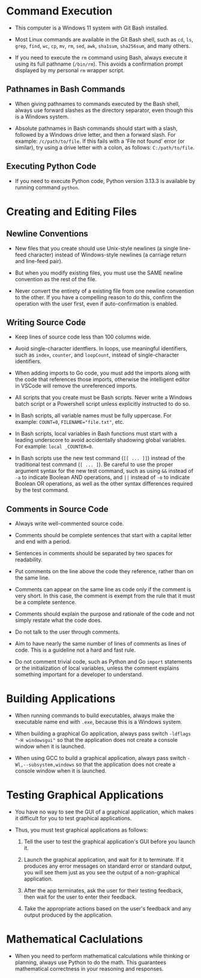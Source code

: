 # Command Execution

- This computer is a Windows 11 system with Git Bash installed.

- Most Linux commands are available in the Git Bash shell, such as `cd`, `ls`, `grep`, `find`, `wc`,
  `cp`, `mv`, `rm`, `sed`, `awk`, `sha1sum`, `sha256sum`, and many others.

- If you need to execute the `rm` command using Bash, always execute it using its full pathname
  (`/bin/rm`).  This avoids a confirmation prompt displayed by my personal `rm` wrapper script.


## Pathnames in Bash Commands

- When giving pathnames to commands executed by the Bash shell, always use forward slashes as the
  directory separator, even though this is a Windows system.

- Absolute pathnames in Bash commands should start with a slash, followed by a Windows drive letter,
  and then a forward slash. For example: `/c/path/to/file`.  If this fails with a 'File not found'
  error (or similar), try using a drive letter with a colon, as follows: `C:/path/to/file`.


## Executing Python Code

- If you need to execute Python code, Python version 3.13.3 is available by running command
  `python`.


# Creating and Editing Files

## Newline Conventions

- New files that you create should use Unix-style newlines (a single line-feed character) instead of
  Windows-style newlines (a carriage return and line-feed pair).

- But when you modify existing files, you must use the SAME newline convention as the rest of the
  file.

- Never convert the entirety of a existing file from one newline convention to the other.  If you
  have a compelling reason to do this, confirm the operation with the user first, even if
  auto-confirmation is enabled.


## Writing Source Code

- Keep lines of source code less than 100 columns wide.

- Avoid single-character identfiers.  In loops, use meaningful identifiers, such as `index`,
  `counter`, and `loopCount`, instead of single-character identifiers.

- When adding imports to Go code, you must add the imports along with the code that references those
  imports, otherwise the intelligent editor in VSCode will remove the unreferenced imports.

- All scripts that you create must be Bash scripts.  Never write a Windows batch script or a
  Powershell script unless explicitly instructed to do so.

- In Bash scripts, all variable names must be fully uppercase.  For example: `COUNT=0`,
  `FILENAME="file.txt"`, etc.

- In Bash scripts, local variables in Bash functions must start with a leading underscore to avoid
  accidentally shadowing global variables.  For example: `local _COUNTER=0`.

- In Bash scripts use the new test command (`[[ ... ]]`) instead of the traditional test command (`[
  ... ]`).  Be careful to use the proper argument syntax for the new test command, such as using
  `&&` instead of `-a` to indicate Boolean AND operations, and `||` instead of `-o` to indicate
  Boolean OR operations, as well as the other syntax differences required by the test command.


## Comments in Source Code

- Always write well-commented source code.

- Comments should be complete sentences that start with a capital letter and end with a period.

- Sentences in comments should be separated by two spaces for readability.

- Put comments on the line above the code they reference, rather than on the same line.

- Comments can appear on the same line as code only if the comment is very short.  In this case, the
  comment is exempt from the rule that it must be a complete sentence.

- Comments should explain the purpose and rationale of the code and not simply restate what the code
  does.

- Do not talk to the user through comments.

- Aim to have nearly the same number of lines of comments as lines of code.  This is a guideline not
  a hard and fast rule.

- Do not comment trivial code, such as Python and Go `import` statements or the initialization of
  local variables, unless the comment explains something important for a developer to understand.


# Building Applications

- When running commands to build executables, always make the executable name end with `.exe`,
  because this is a Windows system.

- When building a graphical Go application, always pass switch `-ldflags "-H windowsgui"` so that
  the application does not create a console window when it is launched.

- When using GCC to build a graphical application, always pass switch `-Wl,--subsystem,windows` so
  that the application does not create a console window when it is launched.


# Testing Graphical Applications

- You have no way to see the GUI of a graphical application, which makes it difficult for you to
  test graphical applications.

- Thus, you must test graphical applications as follows:

  1. Tell the user to test the graphical application's GUI before you launch it.

  2. Launch the graphical application, and wait for it to terminate.  If it produces any error
     messages on standard error or standard output, you will see them just as you see the output of
     a non-graphical application.

  3. After the app terminates, ask the user for their testing feedback, then wait for the user to
     enter their feedback.

  4. Take the appropriate actions based on the user's feedback and any output produced by the
     application.


# Mathematical Caclulations

- When you need to perform mathematical calculations while thinking or planning, always use Python
  to do the math.  This guarantees mathematical correctness in your reasoning and responses.
